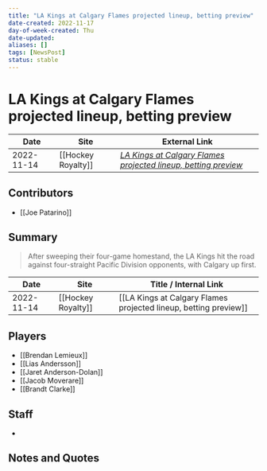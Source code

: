 ```yaml
---
title: "LA Kings at Calgary Flames projected lineup, betting preview"
date-created: 2022-11-17
day-of-week-created: Thu
date-updated: 
aliases: []
tags: [NewsPost]
status: stable
---
```


# LA Kings at Calgary Flames projected lineup, betting preview

| Date       | Site               | External Link                                                                                                                                                       |
| ---------- | ------------------ | ------------------------------------------------------------------------------------------------------------------------------------------------------------------- |
| 2022-11-14 | [[Hockey Royalty]] | [*LA Kings at Calgary Flames projected lineup, betting preview*](https://hockeyroyalty.com/2022/11/14/la-kings-at-calgary-flames-projected-lineup-betting-preview/) |

## Contributors
- [[Joe Patarino]]

## Summary
> After sweeping their four-game homestand, the LA Kings hit the road against four-straight Pacific Division opponents, with Calgary up first.

| Date       | Site               | Title / Internal Link                                            |
| ---------- | ------------------ | ---------------------------------------------------------------- |
| 2022-11-14 | [[Hockey Royalty]] | [[LA Kings at Calgary Flames projected lineup, betting preview]] |

## Players
- [[Brendan Lemieux]]
- [[Lias Andersson]]
- [[Jaret Anderson-Dolan]]
- [[Jacob Moverare]]
- [[Brandt Clarke]]

## Staff
- 

## Notes and Quotes
> 

